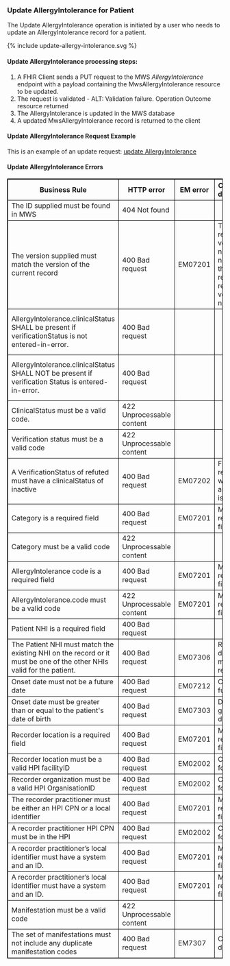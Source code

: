 ### Update AllergyIntolerance  for Patient

The Update AllergyIntolerance operation is initiated by a user who needs to update an AllergyIntolerance record for a patient.


<div>
{% include update-allergy-intolerance.svg %}
</div>



####  Update AllergyIntolerance processing steps:

1. A FHIR Client sends a PUT request to the MWS *AllergyIntolerance* endpoint with  a payload containing the MwsAllergyIntolerance resource to be updated.
2. The request is validated - ALT: Validation failure. Operation Outcome resource returned
3. The AllergyIntolerance is updated in the MWS database
4. A updated MwsAllergyIntolerance record is returned to the client


####  Update AllergyIntolerance Request Example

This is an example of an update request:
[update AllergyIntolerance](AllergyIntolerance-MwsAllergyIntolerance-4.json.html)


<h4>Update AllergyIntolerance Errors</h4>
<table>
<style>
table, th, td {
  border: 1px solid black;
  border-collapse: collapse;
}
</style>
<tr><th>Business Rule</th>
<th>HTTP error</th>
<th>EM error</th>
<th>Codesystem displayname</th>
<th>Additional description</th></tr>

<tr><td>The ID supplied must be found in MWS</td>
<td>404 Not found</td>
<td></td>
<td></td>
<td>Allergy Intolerance with identifier &lt;id&gt; not found</td></tr>

<tr><td>The version supplied must match the version of the current record</td>
<td>400 Bad request</td>
<td>EM07201</td>
<td>The request record version number does not match the current resource record version number</td>
<td>The request record version number does not match the current resource record version number</td></tr>

<tr><td>AllergyIntolerance.clinicalStatus SHALL be present if verificationStatus is not entered-in-error.</td>
<td>400 Bad request</td>
<td></td>
<td></td>
<td>Rule ait-1: 'AllergyIntolerance.clinicalStatus SHALL be present if verificationStatus is not entered-in-error.</td></tr>

<tr><td>AllergyIntolerance.clinicalStatus SHALL NOT be present if verification Status is entered-in-error.</td>
<td>400 Bad request</td>
<td></td>
<td></td>
<td>Rule ait-2: AllergyIntolerance.clinicalStatus SHALL NOT be present if verification Status is entered-in-error</td></tr>

<tr><td>ClinicalStatus must be a valid code.</td>
<td>422 Unprocessable content</td>
<td></td>
<td></td>
<td>None of the codings provided are in the value set clinical status </td></tr>

<tr><td>Verification status must be a valid code</td>
<td>422 Unprocessable content</td>
<td></td>
<td></td>
<td>None of the codings provided are in the value set verification status</td></tr>

<tr><td>A VerificationStatus of refuted must have a clinicalStatus of inactive</td>
<td>400 Bad request</td>
<td>EM07202</td>
<td>Field is required when another field is present</td>
<td>A verification status of refuted must have an inactive clinical status</td></tr>

<tr><td>Category is a required field</td>
<td>400 Bad request</td>
<td>EM07201</td>
<td>Missing a required field</td>
<td>Category is a required field</td></tr>

<tr><td>Category must be a valid code</td>
<td>422 Unprocessable content</td>
<td></td>
<td></td>
<td>None of the codings provided are in the value set allergy intolerance category</td></tr>

<tr><td>AllergyIntolerance code is a required field</td>
<td>400 Bad request</td>
<td>EM07201</td>
<td>Missing a required field</td>
<td>Allergy Intolerance code is a required field</td></tr>

<tr><td>AllergyIntolerance.code must be a valid code</td>
<td>422 Unprocessable content</td>
<td>EM07201</td>
<td>Missing a required field</td>
<td>None of the codings provided are in the value set mws substance combined</td></tr>

<tr><td>Patient NHI is a required field</td>
<td>400 Bad request</td>
<td></td>
<td></td>
<td>Patient: minimum required = 1, but only 0 found</td></tr>

<tr><td>The Patient NHI must match the existing NHI on the record or it must be one of the other NHIs valid for the patient.</td>
<td>400 Bad request</td>
<td>EM07306</td>
<td>Request NHI does not match the resource NHI</td>
<td>The Patient NHI supplied is for a different person than the NHI submitted when this warning was created.</td></tr>

<tr><td>Onset date must not be a future date</td>
<td>400 Bad request</td>
<td>EM07212</td>
<td>Cannot be a future date</td>
<td>Onset date cannot be in the future</td></tr>

<tr><td>Onset date must be greater than or equal to the patient's date of birth</td>
<td>400 Bad request</td>
<td>EM07303</td>
<td>Date must be greater than date of birth</td>
<td>Onset date must be greater than or equal to the patient's date of birth</td></tr>

<tr><td>Recorder location is a required field</td>
<td>400 Bad request</td>
<td>EM07201</td>
<td>Missing a required field</td>
<td>Recorder HPI facilityID is a required field</td></tr>

<tr><td>Recorder location must be a valid HPI facilityID </td>
<td>400 Bad request</td>
<td>EM02002</td>
<td>Cannot be found</td>
<td>HPI Facility ID not found in the HPI</td></tr>

<tr><td>Recorder organization must be a valid HPI OrganisationID</td>
<td>400 Bad request</td>
<td>EM02002</td>
<td>Cannot be found</td>
<td>HPI Organisation ID not found in the HPI</td></tr>

<tr><td>The recorder practitioner must be either an HPI CPN or a local identifier</td>
<td>400 Bad request</td>
<td>EM07201</td>
<td>Missing a required field</td>
<td>Recorder Practitioner is a required field</td></tr>

<tr><td>A recorder practitioner HPI CPN must be in the HPI</td>
<td>400 Bad request</td>
<td>EM02002</td>
<td>Cannot be found</td>
<td>HPI CPN not found in the HPI</td></tr>

<tr><td>A recorder practitioner’s local identifier must have a system and an ID.</td>
<td>400 Bad request</td>
<td>EM07201</td>
<td>Missing a required field</td>
<td>A recorder's local identifier must have a system and ID</td></tr>

<tr><td>A recorder practitioner’s local identifier must have a system and an ID.</td>
<td>400 Bad request</td>
<td>EM07201</td>
<td>Missing a required field</td>
<td>A recorder's local identifier must have a system and ID</td></tr>

<tr><td>Manifestation must be a valid code</td>
<td>422 Unprocessable content</td>
<td></td>
<td></td>
<td>None of the codings provided are in the value set  mws manifestations</td></tr>

<tr><td>The set of manifestations must not include any duplicate manifestation codes</td>
<td>400 Bad request</td>
<td>EM7307</td>
<td>Contains duplicates</td>
<td>The set of reaction manifestations contains duplicate manifestation codes</td></tr>
</table>



